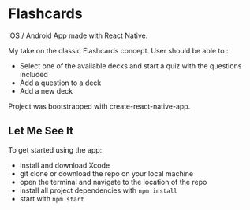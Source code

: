 # Flashcards

iOS / Android App made with React Native.

My take on the classic Flashcards concept. User should be able to :

* Select one of the available decks and start a quiz with the questions included
* Add a question to a deck
* Add a new deck

Project was bootstrapped with create-react-native-app.

## Let Me See It

To get started using the app:

* install and download Xcode
* git clone or download the repo on your local machine
* open the terminal and navigate to the location of the repo
* install all project dependencies with `npm install`
* start with `npm start`
